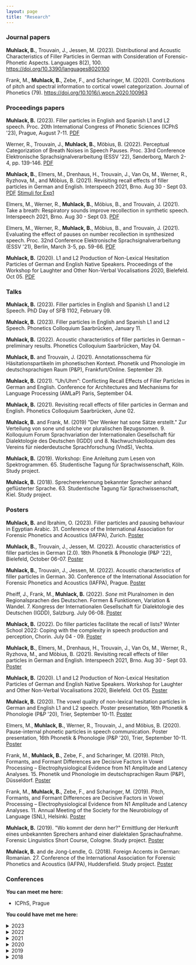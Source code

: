 ```yaml
---
layout: page
title: "Research"
---
```


### Journal papers
**Muhlack, B.**, Trouvain, J., Jessen, M. (2023). Distributional and Acoustic Characteristics of Filler Particles in German with Consideration of Forensic-Phonetic Aspects. Languages 8(2), 100. <a href = "https://doi.org/10.3390/languages8020100" target = "_blank">https://doi.org/10.3390/languages8020100</a>

Frank, M., **Muhlack, B.**, Zebe, F., and Scharinger, M. (2020). Contributions of pitch and spectral information to cortical vowel categorization. Journal of Phonetics (79). <a href = "https://doi.org/10.1016/j.wocn.2020.100963" target = "_blank">https://doi.org/10.1016/j.wocn.2020.100963</a>


### Proceedings papers
**Muhlack, B.** (2023). Filler particles in English and Spanish L1 and L2 speech. Proc. 20th International Congress of Phonetic Sciences (ICPhS '23), Prague, August 7-11. <a href = "/researchitems/P398_ICPhS2023.pdf" target = "_blank">PDF</a>

Werner, R., Trouvain, J., **Muhlack, B.**, Möbius, B. (2022). Perceptual Categorization of Breath Noises in Speech Pauses. Proc. 33rd Conference Elektronische Sprachsignalverarbeitung (ESSV '22), Sønderborg, March 2-4, pp. 139-146. <a href = "/researchitems/Werner_ESSV2022.pdf" target = "_blank">PDF</a> 

**Muhlack, B.**, Elmers, M., Drenhaus, H., Trouvain, J., Van Os, M., Werner, R., Ryzhova, M., and Möbius, B. (2021). Revisiting recall effects of filler particles in German and English. Interspeech 2021, Brno. Aug 30 - Sept 03. <a href = "/researchitems/Muhlack21_interspeech.pdf" target = "_blank">PDF</a> <a href = "https://cloud.hiz-saarland.de/s/N4RZamosiXXiL4s" target = "_blank">Stimuli for Exp1</a>

Elmers, M., Werner, R., **Muhlack, B.**, Möbius, B., and Trouvain, J. (2021). Take a breath: Respiratory sounds improve recollection in synthetic speech. Interspeech 2021, Brno. Aug 30 - Sept 03. <a href = "/researchitems/Elmers21_interspeech.pdf" target = "_blank">PDF</a>

Elmers, M., Werner, R., **Muhlack, B.**, Möbius, B., and Trouvain, J. (2021). Evaluating the effect of pauses on number recollection in synthesized speech. Proc. 32nd Conference Elektronische Sprachsignalverarbeitung (ESSV '21), Berlin, March 3-5, pp. 59-66. <a href = "/researchitems/Elmers_ESSV2021.pdf" target = "_blank">PDF</a>

**Muhlack, B.** (2020). L1 and L2 Production of Non-Lexical Hesitation Particles of German and English Native Speakers. Proceedings of the Workshop for Laughter and Other Non-Verbal Vocalisations 2020, Bielefeld. Oct 05. <a href = "/researchitems/Muhlack_LW2020.pdf" target = "_blank">PDF</a>



### Talks
**Muhlack, B.** (2023). Filler particles in English and Spanish L1 and L2 Speech. PhD Day of SFB 1102, February 09.

**Muhlack, B.** (2023). Filler particles in English and Spanish L1 and L2 Speech. Phonetics Colloquium Saarbrücken, January 11.

**Muhlack, B.** (2022). Acoustic characteristics of filler particles in German – preliminary results. Phonetics Colloquium Saarbrücken, May 04.

**Muhlack, B.** and Trouvain, J. (2021). Annotationsschema für Häsitationspartikeln im phonetischen Kontext. Phonetik und Phonologie im deutschsprachigen Raum (P&P), Frankfurt/Online. September 29.

**Muhlack, B.** (2021). “Uh/Uhm”: Conflicting Recall Effects of Filler Particles in German and English. Conference for Architectures and Mechanisms for Language Processing (AMLaP) Paris, September 04.

**Muhlack, B.** (2021). Revisiting recall effects of filler particles in German and English. Phonetics Colloquium Saarbrücken, June 02.

**Muhlack, B.** and Frank, M. (2019) "Der Wenker hat sone Sätze erstellt." Zur Verteilung von sone und solche vor pluralischen Bezugsnomen. 9. Kolloquium Forum Sprachvariation der Internationalen Gesellschaft für Dialektologie des Deutschen (IGDD) und 8. Nachwuchskolloquium des Vereins für niederdeutsche Sprachforschung (VndS), Vechta.

**Muhlack, B.** (2019). Workshop: Eine Anleitung zum Lesen von Spektrogrammen. 65. Studentische Tagung für Sprachwissenschaft, Köln. Study project.

**Muhlack, B.** (2018). Sprechererkennung bekannter Sprecher anhand geflüsterter Sprache. 63. Studentische Tagung für Sprachwissenschaft, Kiel. Study project.



### Posters
**Muhlack, B.** and Ibrahim, O. (2023). Filler particles and pausing behaviour in Egyptian Arabic. 31. Conference of the International Association for Forensic Phonetics and Acoustics (IAFPA), Zurich. <a href = "/researchitems/Muhlack_IAFPA23.pdf" target = "_blank">Poster</a>

**Muhlack, B.**, Trouvain, J., Jessen, M. (2022). Acoustic characteristics of filler particles in German (2.0). 18th Phonetik & Phonologie (P&P '22), Bielefeld, October 06-07. <a href = "/researchitems/Muhlack, Trouvain, Jessen_PundP22.pdf" target = "_blank">Poster</a>

**Muhlack, B.**, Trouvain, J., Jessen, M. (2022). Acoustic characteristics of filler particles in German. 30. Conference of the International Association for Forensic Phonetics and Acoustics (IAFPA), Prague. <a href = "/researchitems/Muhlack,Trouvain,Jessen_IAFPA22.pdf" target = "_blank">Poster</a>

Pheiff, J., Frank, M., **Muhlack, B.** (2022). _Sone_ mit Pluralnomen in den Regionalsprachen des Deutschen. Formen & Funktionen, Variation & Wandel. 7. Kongress der Internationalen Gesellschaft für Dialektologie des Deutschen (IGDD), Salzburg. July 06-08. <a href = "/researchitems/Pheiff_Frank_Muhlack_Sone.pdf" target = "_blank">Poster</a>

**Muhlack, B.** (2022). Do filler particles facilitate the recall of lists? Winter School 2022: Coping with the complexity in speech production and perception, Chorin. July 04 - 09. <a href = "/researchitems/Muhlack_Chorin.pdf" target = "_blank">Poster</a>

**Muhlack, B.**, Elmers, M., Drenhaus, H., Trouvain, J., Van Os, M., Werner, R., Ryzhova, M., and Möbius, B. (2021). Revisiting recall effects of filler particles in German and English. Interspeech 2021, Brno. Aug 30 - Sept 03. <a href = "/researchitems/Muhlack_Poster_Interspeech.pdf" target = "_blank">Poster</a>

**Muhlack, B.** (2020). L1 and L2 Production of Non-Lexical Hesitation Particles of German and English Native Speakers. Workshop for Laughter and Other Non-Verbal Vocalisations 2020, Bielefeld. Oct 05. <a href = "/researchitems/Poster_LW2020.pdf" target = "_blank">Poster</a>

**Muhlack, B.** (2020). The vowel quality of non-lexical hesitation particles in German and English L1 and L2 speech. Poster presentation, 16th Phonetik & Phonologie (P&P '20), Trier, September 10-11. <a href = "/researchitems/Muhlack_P&P2020_Poster.pdf" target = "_blank">Poster</a>

Elmers, M., **Muhlack, B.**, Werner, R., Trouvain, J., and Möbius, B. (2020). Pause-internal phonetic particles in speech communication. Poster presentation, 16th Phonetik & Phonologie (P&P '20), Trier, September 10-11. <a href = "/researchitems/PINTS_Poster_P&P2020.pdf" target = "_blank">Poster</a>

Frank, M., **Muhlack, B.**, Zebe, F., and Scharinger, M. (2019). Pitch, Formants, and Formant Differences are Decisive Factors in Vowel Processing – Electrophysiological Evidence from N1 Amplitude and Latency Analyses. 15. Phonetik und Phonologie im deutschsprachigen Raum (P&P), Düsseldorf. <a href = "/researchitems/Poster_SNL_P&P.pdf" target = "_blank">Poster</a>

Frank, M., **Muhlack, B.**, Zebe, F., and Scharinger, M. (2019). Pitch, Formants, and Formant Differences are Decisive Factors in Vowel Processing – Electrophysiological Evidence from N1 Amplitude and Latency Analyses. 11. Annual Meeting of the Society for the Neurobiology of Language (SNL), Helsinki. <a href = "/researchitems/Poster_SNL_P&P.pdf" target = "_blank">Poster</a>

**Muhlack, B.** (2019). "Wo kommt der denn her?" Ermittlung der Herkunft eines unbekannten Sprechers anhand einer dialektalen Sprachaufnahme. Forensic Linguistics Short Course, Cologne. Study project. <a href = "/researchitems/Poster_Koeln.pdf" target = "_blank">Poster</a>

**Muhlack, B.** and de Jong-Lendle, G. (2018). Foreign Accents in German: Romanian. 27. Conference of the International Association for Forensic Phonetics and Acoustics (IAFPA), Huddersfield. Study project. <a href = "/researchitems/Poster_IAFPA2018.pdf" target = "_blank">Poster</a>



### Conferences
**You can meet me here:**
- ICPhS, Prague


**You could have met me here:**

<details>
  <summary>2023</summary>
  <ul>
    <li>Conference of the International Association for Forensic Phonetics and Acoustics (IAFPA), Prague</li>
    <!--<li>Phonetik und Phonologie im deutschsprachigen Raum (P&P), Bern</li>-->
  </ul>
  </details>

<details>
  <summary>2022</summary>
  <ul>
    <li>Konferenz Elektronische Sprachsignalverarbeitung (ESSV), Sønderborg/Online</li>
    <li>(summery) Winter school 2022: Coping with the complexity in speech production and perception, Chorin</li>
    <li>Conference of the International Association for Forensic Phonetics and Acoustics (IAFPA), Prague</li>
    <li>Summer School on Statistical Methods for Linguistics and Psychology (SMLP), Potsdam</li>
    <li>Phonetik und Phonologie im deutschsprachigen Raum (P&P), Bielefeld</li>
  </ul>
  </details>

<details>
  <summary>2021</summary>
  <ul>
<li>Phonetik und Phonologie im deutschsprachigen Raum (P&P), Frankfurt/Online</li>    
<li>Architectures and Mechanisms for Language Processing (AMLaP), Paris/Online</li>
<li>Interspeech, Brno/Online</li>
<li>Disfluency in Spontaneous Speech Workshop (DiSS), Paris/Online</li>
<li>Conference of the International Association for Forensic Phonetics and Acoustics (IAFPA), Marburg/Online</li>
<li>Interfaces of Phonetics, Oldenburg/Online</li>
<li>Konferenz Elektronische Sprachsignalverarbeitung (ESSV), Berlin/Online</li>
<li>Jahrestagung der Deutschen Gesellschaft für Sprachwissenschaft (DGfS), Freiburg/Online</li>
<li>Meeting of the Associazione Italiana Scienze della Voce (AISV), Zurich/Online</li>
  </ul>
  </details>
  
  
<details>
  <summary>2020</summary>
  <ul>
<li>International Seminar on Speech Production (ISSP), Providence/Online</li>
<li>Interspeech, Shanghai/Online</li>
<li>Workshop on Laughter and Other Vocalisations, Bielefeld/Online</li>
<li>Sprachwissenschaftliche Tagung für Promotionsstudierende (STaPs), Wien/Online</li>
<li>Phonetik und Phonologie im deutschsprachigen Raum (P&P), Trier/Online</li>
<li>International Conference on Speech Prosody, Tokyo/Online</li>
  </ul>
  </details>


<details>
  <summary>2019</summary>
  <ul>
<li>Kolloquium Forum Sprachvariation der Internationalen Gesellschaft für Dialektologie des Deutschen (IGDD)\\ und 8. Nachwuchskolloquium des Vereins für niederdeutsche Sprachforschung (VndS), Vechta</li>
<li>Phonetik und Phonologie im deutschsprachigen Raum (P&P), Düsseldorf</li>
<li>Annual Meeting of the Society for the Neurobiology of Language (SNL), Helsinki</li>
<li>Studentische Tagung Sprachwissenschaft (StuTS), Köln</li>
  </ul>
  </details>


<details>
  <summary>2018</summary>
  <ul>
<li>Phonetik und Phonologie im deutschsprachigen Raum (P&P), Wien</li>
<li>Kongress der Internationalen Gesellschaft für Dialektologie des Deutschen (IGDD), Marburg</li>
<li>Studentische Tagung Sprachwissenschaft (StuTS), Kiel</li>
  </ul>
  </details>
